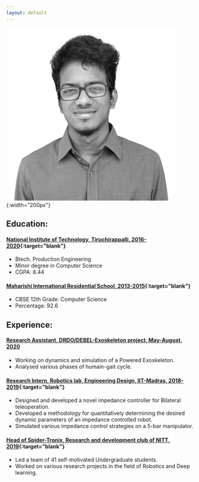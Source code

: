 ```yaml
---
layout: default
---
```

![alt](assets/img/senthur.png){:width="200px"}
&nbsp;
## Education:
#### [National Institute of Technology, Tiruchirappalli, 2016-2020](https://www.nitt.edu/){:target="blank"}
* Btech. Production Engineering
* Minor degree in Computer Science
* CGPA: 8.44

#### [Maharishi International Residential School, 2013-2015](http://www.maharishiirschennai.com/home/){:target="blank"}
* CBSE 12th Grade: Computer Science
* Percentage: 92.6

## Experience:
#### [Research Assistant, DRDO/DEBEL-Exoskeleton project, May-August, 2020](#)
* Working on dynamics and simulation of a Powered Exoskeleton.
* Analysed various phases of humain-gait cycle.

#### [Research Intern, Robotics lab, Engineering Design, IIT-Madras, 2018-2019](https://ed.iitm.ac.in/~robotics_lab/index.html){:target="blank"}
* Designed and developed a novel impedance controller for Bilateral teleoperation.
* Developed a methodology for quantitatively determining the desired dynamic parameters of an impedance controlled robot.
* Simulated various impedance control strategies on a 5-bar manipulator.

#### [Head of Spider-Tronix, Research and development club of NITT, 2019](https://spider.nitt.edu/){:target="blank"}
* Led a team of 41 self-motivated Undergraduate students.
* Worked on various research projects in the field of Robotics and Deep learning.

